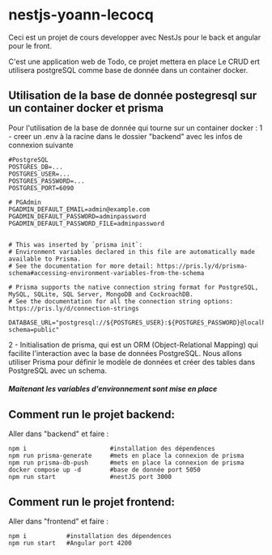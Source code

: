 # nestjs-yoann-lecocq

Ceci est un projet de cours developper avec NestJs pour le back et angular pour le front.

C'est une application web de Todo, ce projet mettera en place Le CRUD ert utilisera postgreSQL comme base de donnée dans un container docker.

## Utilisation de la base de donnée postegresql sur un container docker et prisma
Pour l'utilisation de la base de donnée qui tourne sur un container docker :
1 - creer un .env à la racine dans le dossier "backend" avec les infos de connexion suivante
```
#PostgreSQL
POSTGRES_DB=...
POSTGRES_USER=...
POSTGRES_PASSWORD=...
POSTGRES_PORT=6090

# PGAdmin
PGADMIN_DEFAULT_EMAIL=admin@example.com
PGADMIN_DEFAULT_PASSWORD=adminpassword
PGADMIN_DEFAULT_PASSWORD_FILE=adminpassword


# This was inserted by `prisma init`:
# Environment variables declared in this file are automatically made available to Prisma.
# See the documentation for more detail: https://pris.ly/d/prisma-schema#accessing-environment-variables-from-the-schema

# Prisma supports the native connection string format for PostgreSQL, MySQL, SQLite, SQL Server, MongoDB and CockroachDB.
# See the documentation for all the connection string options: https://pris.ly/d/connection-strings

DATABASE_URL="postgresql://${POSTGRES_USER}:${POSTGRES_PASSWORD}@localhost:${POSTGRES_PORT}/${POSTGRES_DB}?schema=public"
```

2 - Initialisation de prisma, qui est un ORM (Object-Relational Mapping) qui facilite l'interaction avec la base de données PostgreSQL. Nous allons utiliser Prisma pour définir le modèle de données et créer des tables dans PostgreSQL avec un schema.

##### Maitenant les variables d'environnement sont mise en place 


## Comment run le projet backend:
Aller dans "backend" et faire :
```
npm i                       #installation des dépendences
npm run prisma-generate     #mets en place la connexion de prisma
npm run prisma-db-push      #mets en place la connexion de prisma
docker compose up -d        #base de donnée port 5050
npm run start               #nestJS port 3000
```
## Comment run le projet frontend:
Aller dans "frontend" et faire :
```
npm i           #installation des dépendences
npm run start   #Angular port 4200
```







